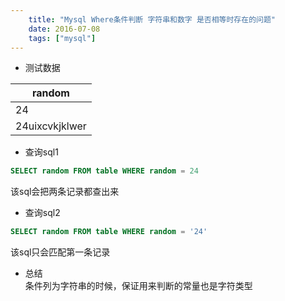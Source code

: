 ```yaml
---
    title: "Mysql Where条件判断 字符串和数字 是否相等时存在的问题"
    date: 2016-07-08
    tags: ["mysql"]
---
```


+ 测试数据  

|random|
|---|
|24|
|24uixcvkjklwer|

+ 查询sql1
```sql
SELECT random FROM table WHERE random = 24
```
该sql会把两条记录都查出来

+ 查询sql2
```sql
SELECT random FROM table WHERE random = '24'
```
该sql只会匹配第一条记录

+ 总结  
条件列为字符串的时候，保证用来判断的常量也是字符类型